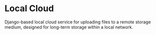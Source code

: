 # Local Cloud

Django-based local cloud service for uploading files to a remote storage medium, designed for long-term storage within a local network.